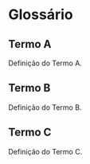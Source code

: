 # Glossário

## Termo A
Definição do Termo A.

## Termo B
Definição do Termo B.

## Termo C
Definição do Termo C.